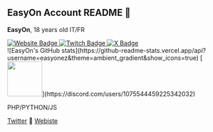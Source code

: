## EasyOn Account README 👺

**EasyOn**, 18 years old
IT/FR
<div id="badges">
  <a href="https://easyon.fr">
    <img src="https://img.shields.io/badge/Website-blue?style=for-the-badge&logoColor=white" alt="Website Badge"/>
  </a>
  <a href="your-youtube-URL">
    <img src="https://img.shields.io/badge/Twitch-purple?style=for-the-badge&logo=twitch&logoColor=white" alt="Twitch Badge"/>
  </a>
  <a href="https://twitter.com/e4syon">
    <img src="https://img.shields.io/badge/e4syOn-black?style=for-the-badge&logo=X&logoColor=white" alt="X Badge"/>
  </a>
</div>
![EasyOn's GitHub stats](https://github-readme-stats.vercel.app/api?username=easyonez&theme=ambient_gradient&show_icons=true)
[<img height="80px" src="https://discord.c99.nl/widget/theme-4/1075544459225342032.png"/>](https://discord.com/users/1075544459225342032)

PHP/PYTHON/JS

[Twitter](https://twitter.com/easyon_ez) 📲
[Webiste](https://easyon.fr)
